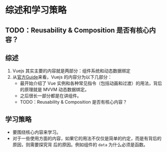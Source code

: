 # 综述和学习策略

## TODO：Reusability & Composition 是否有核心内容？

## 综述
1. Vuejs 其实主要的内容就是两部分：组件系统和动态数据绑定
2. 从[官方Guide](https://vuejs.org/v2/guide/)来看，Vuejs 的内容分为以下几部分：
    * 最开始介绍了 Vue 实例和各种常见指令（包括动画和过渡）的用法，背后的原理就是 MVVM
     动态数据绑定。
    * 之后很长一部分都是在讲组件。
    * TODO：Reusability & Composition 是否有核心内容？


## 学习策略
* 要围绕核心内容来学习。
* 对于一些使用方面的内容，如果它的用法不仅仅是简单的约定，而是有背后的原因，则需要探究背
后的原因。例如组件的 `data` 为什么必须是函数。
